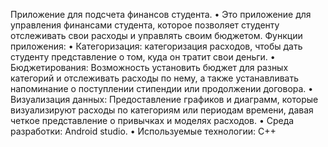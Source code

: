 Приложение для подсчета финансов студента.
•	Это приложение для управления финансами студента, которое позволяет студенту отслеживать свои расходы и управлять своим бюджетом. Функции приложения:
•	Категоризация: категоризация расходов, чтобы дать студенту представление о том, куда он тратит свои деньги.
•	Бюджетирования: Возможность установить бюджет для разных категорий и отслеживать расходы по нему, а также устанавливать напоминание о поступлении стипендии или продолжении договора.
•	Визуализация данных: Предоставление графиков и диаграмм, которые визуализируют расходы по категориям или периодам времени, давая четкое представление о привычках и моделях расходов.
•	Среда разработки: Android studio.
•	Используемые технологии: C++

